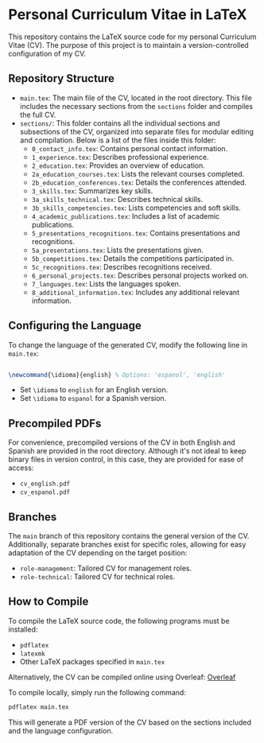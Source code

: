 # Personal Curriculum Vitae in LaTeX

This repository contains the LaTeX source code for my personal Curriculum Vitae (CV). The purpose of this project is to maintain a version-controlled configuration of my CV.

## Repository Structure

- `main.tex`: The main file of the CV, located in the root directory. This file includes the necessary sections from the `sections` folder and compiles the full CV.
- `sections/`: This folder contains all the individual sections and subsections of the CV, organized into separate files for modular editing and compilation. Below is a list of the files inside this folder:
    - `0_contact_info.tex`: Contains personal contact information.
    - `1_experience.tex`: Describes professional experience.
    - `2_education.tex`: Provides an overview of education.
    - `2a_education_courses.tex`: Lists the relevant courses completed.
    - `2b_education_conferences.tex`: Details the conferences attended.
    - `3_skills.tex`: Summarizes key skills.
    - `3a_skills_technical.tex`: Describes technical skills.
    - `3b_skills_competencies.tex`: Lists competencies and soft skills.
    - `4_academic_publications.tex`: Includes a list of academic publications.
    - `5_presentations_recognitions.tex`: Contains presentations and recognitions.
    - `5a_presentations.tex`: Lists the presentations given.
    - `5b_competitions.tex`: Details the competitions participated in.
    - `5c_recognitions.tex`: Describes recognitions received.
    - `6_personal_projects.tex`: Describes personal projects worked on.
    - `7_languages.tex`: Lists the languages spoken.
    - `8_additional_information.tex`: Includes any additional relevant information.

## Configuring the Language

To change the language of the generated CV, modify the following line in `main.tex`:
```latex

\newcommand{\idioma}{english} % Options: 'espanol', 'english'
```
- Set `\idioma` to `english` for an English version.
- Set `\idioma` to `espanol` for a Spanish version.

## Precompiled PDFs

For convenience, precompiled versions of the CV in both English and Spanish are provided in the root directory. Although it's not ideal to keep binary files in version control, in this case, they are provided for ease of access:
- `cv_english.pdf`
- `cv_espanol.pdf`

## Branches

The `main` branch of this repository contains the general version of the CV. Additionally, separate branches exist for specific roles, allowing for easy adaptation of the CV depending on the target position:
- `role-management`: Tailored CV for management roles.
- `role-technical`: Tailored CV for technical roles.

## How to Compile

To compile the LaTeX source code, the following programs must be installed:
- `pdflatex`
- `latexmk`
- Other LaTeX packages specified in `main.tex`

Alternatively, the CV can be compiled online using Overleaf: [Overleaf](https://www.overleaf.com/)

To compile locally, simply run the following command:

```bash
pdflatex main.tex
```

This will generate a PDF version of the CV based on the sections included and the language configuration.